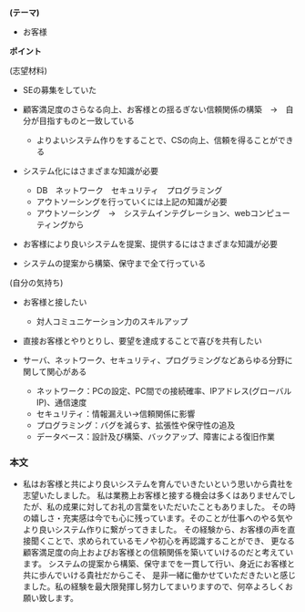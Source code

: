 **(テーマ)**

* お客様

**ポイント**

(志望材料)

* SEの募集をしていた
* 顧客満足度のさらなる向上、お客様との揺るぎない信頼関係の構築　→　自分が目指すものと一致している
  * よりよいシステム作りをすることで、CSの向上、信頼を得ることができる

* システム化にはさまざまな知識が必要
  * DB　ネットワーク　セキュリティ　プログラミング
  * アウトソーシングを行っていくには上記の知識が必要
  * アウトソーシング　→　システムインテグレーション、webコンピューティングから

* お客様により良いシステムを提案、提供するにはさまざまな知識が必要

* システムの提案から構築、保守まで全て行っている

(自分の気持ち)

* お客様と接したい
  * 対人コミュニケーション力のスキルアップ

* 直接お客様とやりとりし、要望を達成することで喜びを共有したい
* サーバ、ネットワーク、セキュリティ、プログラミングなどあらゆる分野に関して関心がある
  * ネットワーク：PCの設定、PC間での接続確率、IPアドレス(グローバルIP)、通信速度
  * セキュリティ：情報漏えい→信頼関係に影響
  * プログラミング：バグを減らす、拡張性や保守性の追及
  * データベース：設計及び構築、バックアップ、障害による復旧作業  
  
### 本文

*  私はお客様と共により良いシステムを育んでいきたいという思いから貴社を志望いたしました。
 私は業務上お客様と接する機会は多くはありませんでしたが、私の成果に対してお礼の言葉をいただいたこともありました。
その時の嬉しさ・充実感は今でも心に残っています。そのことが仕事へのやる気やより良いシステム作りに繋がってきました。
 その経験から、お客様の声を直接聞くことで、求められているモノや初心を再認識することができ、
更なる顧客満足度の向上およびお客様との信頼関係を築いていけるのだと考えています。
 システムの提案から構築、保守までを一貫して行い、身近にお客様と共に歩んでいける貴社だからこそ、
是非一緒に働かせていただきたいと感じました。私の経験を最大限発揮し努力してまいりますので、何卒よろしくお願い致します。
